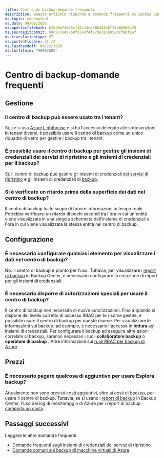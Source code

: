 ```yaml
---
title: Centro di backup-domande frequenti
description: Questo articolo risponde a domande frequenti su Backup Center
ms.topic: conceptual
ms.date: 09/08/2020
ms.openlocfilehash: b10a9e73e65cf12c43ce28b429a8f12e0b960a76
ms.sourcegitcommit: bdd5c76457b0f0504f4f679a316b959dcfabf1ef
ms.translationtype: MT
ms.contentlocale: it-IT
ms.lasthandoff: 09/22/2020
ms.locfileid: "90997685"
---
```

# <a name="backup-center---frequently-asked-questions"></a>Centro di backup-domande frequenti

## <a name="management"></a>Gestione

### <a name="can-backup-center-be-used-across-tenants"></a>Il centro di backup può essere usato tra i tenant?

Sì, se si usa [Azure Lighthouse](https://docs.microsoft.com/azure/lighthouse/overview) e si ha l'accesso delegato alle sottoscrizioni in tenant diversi, è possibile usare il centro di backup come un unico riquadro di vetro per gestire i backup tra i tenant.

### <a name="can-backup-center-be-used-to-manage-both-recovery-services-vaults-and-backup-vaults"></a>È possibile usare il centro di backup per gestire gli insiemi di credenziali dei servizi di ripristino e gli insiemi di credenziali per il backup?

Sì, il centro di backup può gestire gli insiemi di credenziali [dei servizi di ripristino](https://docs.microsoft.com/azure/backup/backup-azure-recovery-services-vault-overview) e gli insiemi di credenziali di [backup](backup-vault-overview.md).

### <a name="is-there-a-delay-before-data-surfaces-in-backup-center"></a>Si è verificato un ritardo prima della superficie dei dati nel centro di backup?

Il centro di backup ha lo scopo di fornire informazioni in tempo reale. Potrebbe verificarsi un ritardo di pochi secondi tra l'ora in cui un'entità viene visualizzata in una singola schermata dell'insieme di credenziali e l'ora in cui viene visualizzata la stessa entità nel centro di backup.

## <a name="configuration"></a>Configurazione

### <a name="do-i-need-to-configure-anything-to-see-data-in-backup-center"></a>È necessario configurare qualsiasi elemento per visualizzare i dati nel centro di backup?

No. Il centro di backup è pronto per l'uso. Tuttavia, per visualizzare i [report di backup](https://docs.microsoft.com/azure/backup/configure-reports) in Backup Center, è necessario configurare la creazione di report per gli insiemi di credenziali.

### <a name="do-i-need-to-have-any-special-permissions-to-use-backup-center"></a>È necessario disporre di autorizzazioni speciali per usare il centro di backup?

Il centro di backup non necessita di nuove autorizzazioni. Fino a quando si dispone del livello corretto di accesso RBAC per le risorse gestite, è possibile usare il centro di backup per queste risorse. Per visualizzare le informazioni sui backup, ad esempio, è necessario l'accesso in **lettura** agli insiemi di credenziali. Per configurare il backup ed eseguire altre azioni correlate al backup, saranno necessari i ruoli **collaboratore backup** o **operatore di backup** . Altre informazioni sui [ruoli RBAC per backup di Azure](https://docs.microsoft.com/azure/backup/backup-rbac-rs-vault).

## <a name="pricing"></a>Prezzi

### <a name="do-i-need-to-pay-anything-extra-to-use-backup-explorer"></a>È necessario pagare qualcosa di aggiuntivo per usare Esplora backup?

Attualmente non sono previsti costi aggiuntivi, oltre ai costi di backup, per usare il centro di backup. Tuttavia, se si usano i [report di backup](https://docs.microsoft.com/azure/backup/configure-reports) in Backup Center, l'uso dei log di monitoraggio di Azure per i report di backup [comporta un costo](https://azure.microsoft.com/pricing/details/monitor/) .

## <a name="next-steps"></a>Passaggi successivi

Leggere le altre domande frequenti:

* [Domande frequenti sugli insiemi di credenziali dei servizi di ripristino](https://docs.microsoft.com/azure/backup/backup-azure-backup-faq)
* [Domande comuni sui backup di macchine virtuali di Azure](https://docs.microsoft.com/azure/backup/backup-azure-vm-backup-faq)
